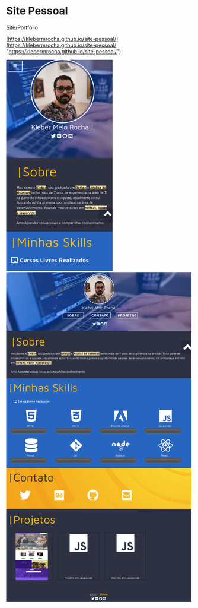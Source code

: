 # Site Pessoal 

Site/Portfólio 

[https://klebermrocha.github.io/site-pessoal/](https://klebermrocha.github.io/site-pessoal/ "https://klebermrocha.github.io/site-pessoal/")

![](img/screencapture/screencapture-02.png)
![](img/screencapture/screencapture.png)

